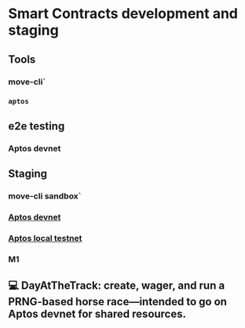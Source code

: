 # Smart Contracts development and staging

## Tools
### move-cli`

### `aptos`

## e2e testing
### Aptos devnet

## Staging
### move-cli sandbox`

### [Aptos devnet](https://aptos.dev/)

### [Aptos local testnet](https://aptos.dev/nodes/local-testnet/local-testnet-index)

### M1

## **💻** DayAtTheTrack: create, wager, and run a PRNG-based horse race—intended to go on Aptos devnet for shared resources.
